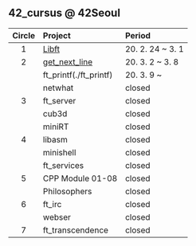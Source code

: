 ## 42_cursus @ 42Seoul

| Circle | Project | Period |
|:---:|:---|:---|
| 1 | [Libft](./libft) | 20. 2. 24 ~ 3. 1 |
| 2 | [get_next_line](./get_next_line) | 20. 3. 2 ~ 3. 8 |
|   | ft_printf(./ft_printf) | 20. 3. 9 ~ |
|   | netwhat | closed |
| 3 | ft_server | closed |
|   | cub3d | closed |
|   | miniRT | closed |
| 4 | libasm | closed |
|   | minishell | closed |
|   | ft_services | closed |
| 5 | CPP Module 01-08 | closed |
|   | Philosophers | closed |
| 6 | ft_irc | closed |
|   | webser | closed |
| 7 | ft_transcendence | closed |
